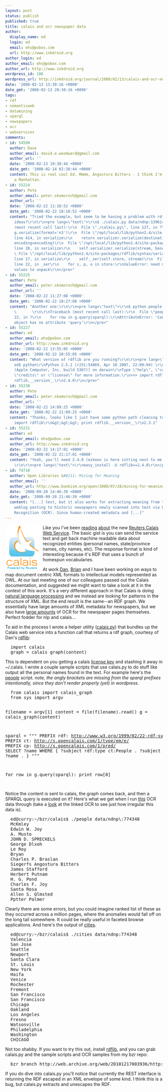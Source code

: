 ```yaml
---
layout: post
status: publish
published: true
title: calais and ocr newspaper data
author:
  display_name: ed
  login: ed
  email: ehs@pobox.com
  url: http://www.inkdroid.org
author_login: ed
author_email: ehs@pobox.com
author_url: http://www.inkdroid.org
wordpress_id: 186
wordpress_url: http://inkdroid.org/journal/2008/02/13/calais-and-ocr-newspaper-data/
date: '2008-02-13 13:30:16 +0000'
date_gmt: '2008-02-13 20:30:16 +0000'
tags:
- rdf
- semanticweb
- datamining
- sparql
- newspapers
- ocr
- webservices
comments:
- id: 54590
  author: Dave
  author_email: david.e.woodward@gmail.com
  author_url: ''
  date: '2008-02-13 19:38:44 +0000'
  date_gmt: '2008-02-14 02:38:44 +0000'
  content: This is real cool Ed. Mmmm, Angostura Bitters - I think I'm going to make
    a Manhattan.
- id: 55224
  author: Pete
  author_email: peter.skomoroch@gmail.com
  author_url: ''
  date: '2008-02-22 11:18:52 +0000'
  date_gmt: '2008-02-22 18:18:52 +0000'
  content: "Tried the example, but seem to be having a problem with rdflib... any
    ideas?\r\n\r\n<pre lang=\"text\">\r\n$ ./calais.py data/ndnp:1396148\r\n\r\nTraceback
    (most recent call last):\r\n  File \"./calais.py\", line 127, in ?\r\n    print
    g.serialize(format='n3')\r\n  File \"/opt/local/lib/python2.4/site-packages/rdflib/Graph.py\",
    line 414, in serialize\r\n    return serializer.serialize(destination, base=base,
    encoding=encoding)\r\n  File \"/opt/local/lib/python2.4/site-packages/rdflib/syntax/serializer.py\",
    line 28, in serialize\r\n    self.serializer.serialize(stream, base=base, encoding=encoding)\r\n
    \ File \"/opt/local/lib/python2.4/site-packages/rdflib/syntax/serializers/N3Serializer.py\",
    line 17, in serialize\r\n    self._ser(self.store, stream)\r\n  File \"/opt/local/lib/python2.4/site-packages/rdflib/syntax/serializers/N3Serializer.py\",
    line 22, in _ser\r\n    for s, p, o in store:\r\nValueError: need more than 2
    values to unpack\r\n</pre>"
- id: 55225
  author: Pete
  author_email: peter.skomoroch@gmail.com
  author_url: ''
  date: '2008-02-22 11:27:08 +0000'
  date_gmt: '2008-02-22 18:27:08 +0000'
  content: "Another one:\r\n\r\n<pre lang=\"text\">\r\n$ python people.py ndnp:774348
    \       \r\n\r\nTraceback (most recent call last):\r\n  File \"people.py\", line
    22, in ?\r\n    for row in g.query(sparql):\r\nAttributeError: 'ConjunctiveGraph'
    object has no attribute 'query'\r\n</pre>"
- id: 55227
  author: ed
  author_email: ehs@pobox.com
  author_url: http://www.inkdroid.org
  date: '2008-02-22 13:55:05 +0000'
  date_gmt: '2008-02-22 20:55:05 +0000'
  content: "What version of rdflib are you running?\r\n\r\n<pre lang=\"text\">\r\nuqbar:~/bzr/calais
    ed$ python\r\nPython 2.5.1 (r251:54869, Apr 18 2007, 22:08:04) \r\n[GCC 4.0.1
    (Apple Computer, Inc. build 5367)] on darwin\r\nType \"help\", \"copyright\",
    \"credits\" or \"license\" for more information.\r\n>>> import rdflib\r\n>>> print
    rdflib.__version__\r\n2.4.0\r\n</pre>"
- id: 55230
  author: Pete
  author_email: peter.skomoroch@gmail.com
  author_url: ''
  date: '2008-02-22 14:09:25 +0000'
  date_gmt: '2008-02-22 21:09:25 +0000'
  content: "Thanks, looks like I just have some python path cleaning to do...\r\n\r\n&gt;&gt;&gt;
    import rdflib\r\n&gt;&gt;&gt; print rdflib.__version__\r\n2.3.1"
- id: 55231
  author: ed
  author_email: ehs@pobox.com
  author_url: http://www.inkdroid.org
  date: '2008-02-22 14:17:01 +0000'
  date_gmt: '2008-02-22 21:17:01 +0000'
  content: "Yeah, you'll need 2.4.0 (eikeon is here sitting next to me telling me).
    \r\n\r\n<pre lang=\"text\">\r\neasy_install -U rdflib==2.4.0\r\n</pre>"
- id: 74718
  author: Open Libraries &#8211; Mining for Meaning
  author_email: ''
  author_url: http://www.bookism.org/open/2008/07/28/mining-for-meaning/
  date: '2008-09-20 14:46:39 +0000'
  date_gmt: '2008-09-20 21:46:39 +0000'
  content: "[...] text, but it also works for extracting meaning from the most recent
    weblog posting to historic newspapers newly scanned into text via Optical Character
    Recognition (OCR). Since human-created metadata and [...]"
---
```

<p><a href="http://opencalais.com/"><img src="/images/calais.gif" style="margin-right: 10px; float: left;"/></a> Like you I've been <a href="http://web.archive.org/web/20080211070303/http://radar.oreilly.com:80/archives/2008/02/reuters_semantic_web_moneytech.html">reading</a> <a href="http://ebiquity.umbc.edu/blogger/2008/02/02/reuters-calais-offers-free-text-extraction-services-producing-rdf/">about</a> the new <a href="http://opencalais.com/">Reuters Calais Web Service</a>. The basic gist is you can send the service text and get back machine readable data about recognized entities (personal names, state/province names, city names, etc). The response format is kind of interesting because it's RDF that uses a bunch of homespun vocabularies.</p>
<p>At work <a href="http://eikeon.com">Dan</a>, <a href="http://ardvaark.net">Brian</a> and I have been working on ways to map document centric XML formats to intellectual models represented as OWL. At our last meeting one of our colleagues passed out the Calais documentation, and suggested we might want to take a look at it in the context of this work. It's a very different approach in that Calais is doing <a href="http://en.wikipedia.org/wiki/Natural_language_processing">natural language processing</a> and we instead are looking for patterns in the structure of XML. But the end result is the same--an RDF graph. We essentially have large amounts of XML metadata for newspapers, but we also have <a href="http://loc.gov/chroniclingamerica">large amounts</a> of OCR for the newspaper pages themselves. Perfect fodder for nlp and calais...</p>
<p>To aid in the process I wrote a helper utility (<a href="http://web.archive.org/web/20101216230820/http://inkdroid.org/bzr/calais/calais.py">calais.py</a>) that bundles up the Calais web service into a function call that returns a rdf graph, courtesy of Dan's <a href="http://rdflib.net">rdflib</a>:</p>
<pre lang="python">
  import calais
  graph = calais_graph(content)
</pre>
<p>This is dependent on you getting a calais <a href="http://web.archive.org/web/20080507000713/http://developer.opencalais.com:80/member/register">license key</a> and stashing it away in ~/.calais. I wrote a couple sample scripts that use calais.py to do stuff like output all the personal names found in the text. For example here's the <a href="http://web.archive.org/web/20101216230559/http://inkdroid.org/bzr/calais/people">people</a> script. <em>note, the angly brackets are missing from the sparql prefixes intentionally, since they don't render properly (yet) in wordpress</em>.</p>
<pre lang="python">
  from calais import calais_graph
  from sys import argv

  filename = argv[1]
  content = file(filename).read()
  g = calais_graph(content)

  sparql = """
          PREFIX rdf: http://www.w3.org/1999/02/22-rdf-syntax-ns#
          PREFIX ct: http://s.opencalais.com/1/type/em/e/
          PREFIX cp: http://s.opencalais.com/1/pred/
          SELECT ?name
          WHERE {
            ?subject rdf:type ct:People .
            ?subject cp:name ?name .
          }
          """

  for row in g.query(sparql):
      print row[0] 

</pre>
<p>Notice the content is sent to calais, the graph comes back, and then a SPARQL query is executed on it? Here's what we get when I run <a href="http://web.archive.org/web/20101216230637/http://inkdroid.org/bzr/calais/data/ndnp:774348">this</a> OCR data through (take a <a href="http://web.archive.org/web/20101216230637/http://inkdroid.org/bzr/calais/data/ndnp:774348">look</a> at the linked OCR to see just how irregular this data is).</p>
<pre>
  ed@curry:~/bzr/calais$ ./people data/ndnp\:774348 
  McKmley
  Edwin W. Joy
  A. Musto
  JOHN D. SPRECKELS
  George Dlxoh
  Le Roy
  Bryan
  Charles P. Braslan
  Siegerfs Angostura Bitters
  James Stafford
  Herbert Putnam
  H. G. Pond
  Charles F. Joy
  Santa Rosa
  Allen S. Qlmsted
  Pptter Palmer
</pre>
<p>Clearly there are some errors, but you could imagine ranked list of these as they occurred across a million pages, where the anomalies would fall off on the long tail somewhere. It could be really useful in faceted browse applications. And here's the output of <a href="http://web.archive.org/web/20101216230758/http://inkdroid.org/bzr/calais/cities">cities</a>.</p>
<pre>
  ed@curry:~/bzr/calais$ ./cities data/ndnp:774348 
  Valencia
  San Jose
  Seattle
  Newport
  Santa Clara
  St. Louis
  New York
  Haifa
  Venice
  Rochester
  Fremont
  San Francisco
  San Francisco
  Chicago
  Oakland
  Los Angeles
  Fresno
  Watsonville
  Philadelphia
  Washington
  CHICAGO
</pre>
<p>Not too shabby. If you want to try this out, install <a href="http://rdflib.net">rdflib</a>, and you can grab calais.py and the sample scripts and OCR samples from my bzr repo:</p>
<pre>
  bzr branch http://web.archive.org/web/20101217003936/http://inkdroid.org/bzr/calais/
</pre>
<p>If you do dive into calais.py you'll notice that currently the REST interface is returning the RDF escaped in an XML envelope of some kind. I think this is a bug, but calais.py extracts and unescapes the RDF.</p>
